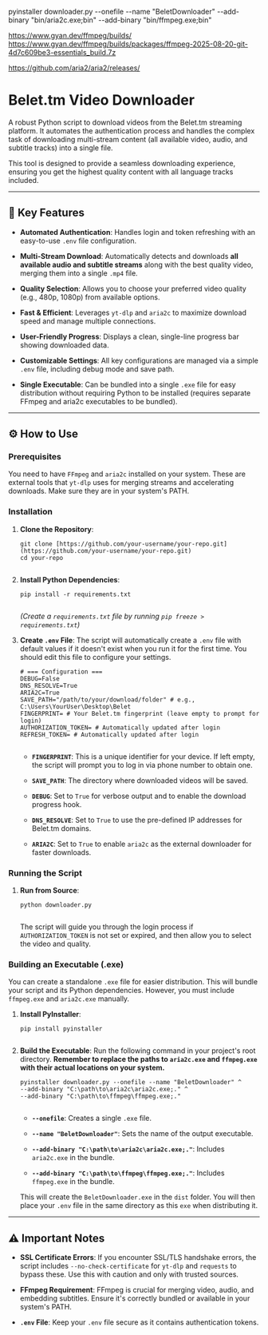 pyinstaller downloader.py --onefile --name "BeletDownloader" --add-binary "bin/aria2c.exe;bin" --add-binary "bin/ffmpeg.exe;bin"

https://www.gyan.dev/ffmpeg/builds/
https://www.gyan.dev/ffmpeg/builds/packages/ffmpeg-2025-08-20-git-4d7c609be3-essentials_build.7z

https://github.com/aria2/aria2/releases/

# Belet.tm Video Downloader

A robust Python script to download videos from the Belet.tm streaming platform. It automates the authentication process and handles the complex task of downloading multi-stream content (all available video, audio, and subtitle tracks) into a single file.

This tool is designed to provide a seamless downloading experience, ensuring you get the highest quality content with all language tracks included.

---

## 🚀 Key Features

* **Automated Authentication**: Handles login and token refreshing with an easy-to-use `.env` file configuration.

* **Multi-Stream Download**: Automatically detects and downloads **all available audio and subtitle streams** along with the best quality video, merging them into a single `.mp4` file.

* **Quality Selection**: Allows you to choose your preferred video quality (e.g., 480p, 1080p) from available options.

* **Fast & Efficient**: Leverages `yt-dlp` and `aria2c` to maximize download speed and manage multiple connections.

* **User-Friendly Progress**: Displays a clean, single-line progress bar showing downloaded data.

* **Customizable Settings**: All key configurations are managed via a simple `.env` file, including debug mode and save path.

* **Single Executable**: Can be bundled into a single `.exe` file for easy distribution without requiring Python to be installed (requires separate FFmpeg and aria2c executables to be bundled).

---

## ⚙️ How to Use

### Prerequisites

You need to have `FFmpeg` and `aria2c` installed on your system. These are external tools that `yt-dlp` uses for merging streams and accelerating downloads. Make sure they are in your system's PATH.

### Installation

1.  **Clone the Repository**:

    ```
    git clone [https://github.com/your-username/your-repo.git](https://github.com/your-username/your-repo.git)
    cd your-repo


    ```

2.  **Install Python Dependencies**:

    ```
    pip install -r requirements.txt


    ```

    *(Create a `requirements.txt` file by running `pip freeze > requirements.txt`)*

3.  **Create `.env` File**:
    The script will automatically create a `.env` file with default values if it doesn't exist when you run it for the first time. You should edit this file to configure your settings.

    ```
    # === Configuration ===
    DEBUG=False
    DNS_RESOLVE=True
    ARIA2C=True
    SAVE_PATH="/path/to/your/download/folder" # e.g., C:\Users\YourUser\Desktop\Belet
    FINGERPRINT= # Your Belet.tm fingerprint (leave empty to prompt for login)
    AUTHORIZATION_TOKEN= # Automatically updated after login
    REFRESH_TOKEN= # Automatically updated after login


    ```

    * **`FINGERPRINT`**: This is a unique identifier for your device. If left empty, the script will prompt you to log in via phone number to obtain one.

    * **`SAVE_PATH`**: The directory where downloaded videos will be saved.

    * **`DEBUG`**: Set to `True` for verbose output and to enable the download progress hook.

    * **`DNS_RESOLVE`**: Set to `True` to use the pre-defined IP addresses for Belet.tm domains.

    * **`ARIA2C`**: Set to `True` to enable `aria2c` as the external downloader for faster downloads.

### Running the Script

1.  **Run from Source**:

    ```
    python downloader.py


    ```

    The script will guide you through the login process if `AUTHORIZATION_TOKEN` is not set or expired, and then allow you to select the video and quality.

### Building an Executable (.exe)

You can create a standalone `.exe` file for easier distribution. This will bundle your script and its Python dependencies. However, you must include `ffmpeg.exe` and `aria2c.exe` manually.

1.  **Install PyInstaller**:

    ```
    pip install pyinstaller


    ```

2.  **Build the Executable**:
    Run the following command in your project's root directory. **Remember to replace the paths to `aria2c.exe` and `ffmpeg.exe` with their actual locations on your system.**

    ```
    pyinstaller downloader.py --onefile --name "BeletDownloader" ^
    --add-binary "C:\path\to\aria2c\aria2c.exe;." ^
    --add-binary "C:\path\to\ffmpeg\ffmpeg.exe;."


    ```

    * **`--onefile`**: Creates a single `.exe` file.

    * **`--name "BeletDownloader"`**: Sets the name of the output executable.

    * **`--add-binary "C:\path\to\aria2c\aria2c.exe;."`**: Includes `aria2c.exe` in the bundle.

    * **`--add-binary "C:\path\to\ffmpeg\ffmpeg.exe;."`**: Includes `ffmpeg.exe` in the bundle.

    This will create the `BeletDownloader.exe` in the `dist` folder. You will then place your `.env` file in the same directory as this `exe` when distributing it.

---

## ⚠️ Important Notes

* **SSL Certificate Errors**: If you encounter SSL/TLS handshake errors, the script includes `--no-check-certificate` for `yt-dlp` and `requests` to bypass these. Use this with caution and only with trusted sources.

* **FFmpeg Requirement**: FFmpeg is crucial for merging video, audio, and embedding subtitles. Ensure it's correctly bundled or available in your system's PATH.

* **`.env` File**: Keep your `.env` file secure as it contains authentication tokens.